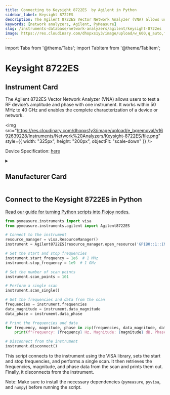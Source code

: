```yaml
---
title: Connecting to Keysight 8722ES  by Agilent in Python
sidebar_label: Keysight 8722ES 
description: The Agilent 8722ES Vector Network Analyzer (VNA) allows users to test a RF device’s amplitude and phase with one instrument. It works within 50 MHz to 40 GHz and enables the complete characterization of a device or network.
keywords: [network analyzers, Agilent, PyMeasure]
slug: /instruments-database/network-analyzers/agilent/keysight-8722es
image: https://res.cloudinary.com/dhopxs1y3/image/upload/w_600,q_auto,f_auto/e_bgremoval/v1692639228/Instruments/Network%20Analyzers/Keysight-8722ES/file.jpg
---
```


import Tabs from '@theme/Tabs';
import TabItem from '@theme/TabItem';

# Keysight 8722ES 

## Instrument Card

<div className="flex">

<div>

The Agilent 8722ES Vector Network Analyzer (VNA) allows users to test a RF device’s amplitude and phase with one instrument. It works within 50 MHz to 40 GHz and enables the complete characterization of a device or network.

</div>

<img src="https://res.cloudinary.com/dhopxs1y3/image/upload/e_bgremoval/v1692639228/Instruments/Network%20Analyzers/Keysight-8722ES/file.png" style={{ width: "325px", height: "200px", objectFit: "scale-down" }} />

</div>

<div className="flex text-center">

<p>Device Specification: <a target="\_blank" href="https://www.keysight.com/us/en/assets/7018-06749/technical-overviews/5091-3645.pdf">here</a></p>

</div>

<details style={{ marginTop: "15px"}}>
<summary><h2>Manufacturer Card</h2></summary>

<img src="https://res.cloudinary.com/dhopxs1y3/image/upload/v1692126006/Instruments/Vendor%20Logos/Agilent.png" style={{ width: "100%", height: "170px",objectFit: "scale-down" }} />

Keysight Technologies, or Keysight, is an American company that manufactures electronics test and measurement equipment and software.

<ul>
  <li>Headquarters: USA</li>
  <li>Yearly Revenue (millions, USD): 5420.0</li>
  <li>Vendor Website: <a href="https://www.keysight.com/us/en/home.html">here</a></li>
</ul>
</details>

## Connect to the Keysight 8722ES  in Python

[Read our guide for turning Python scripts into Flojoy nodes.](https://docs.flojoy.ai/custom-nodes/creating-custom-node/)
<Tabs>
<TabItem value="PyMeasure" label="PyMeasure">


```python
from pymeasure.instruments import visa
from pymeasure.instruments.agilent import Agilent8722ES

# Connect to the instrument
resource_manager = visa.ResourceManager()
instrument = Agilent8722ES(resource_manager.open_resource('GPIB0::1::INSTR'))

# Set the start and stop frequencies
instrument.start_frequency = 1e6  # 1 MHz
instrument.stop_frequency = 1e9  # 1 GHz

# Set the number of scan points
instrument.scan_points = 101

# Perform a single scan
instrument.scan_single()

# Get the frequencies and data from the scan
frequencies = instrument.frequencies
data_magnitude = instrument.data_magnitude
data_phase = instrument.data_phase

# Print the frequencies and data
for frequency, magnitude, phase in zip(frequencies, data_magnitude, data_phase):
    print(f"Frequency: {frequency} Hz, Magnitude: {magnitude} dB, Phase: {phase} degrees")

# Disconnect from the instrument
instrument.disconnect()
```

This script connects to the instrument using the VISA library, sets the start and stop frequencies, and performs a single scan. It then retrieves the frequencies, magnitude, and phase data from the scan and prints them out. Finally, it disconnects from the instrument.

Note: Make sure to install the necessary dependencies (`pymeasure`, `pyvisa`, and `numpy`) before running the script.

</TabItem>
</Tabs>